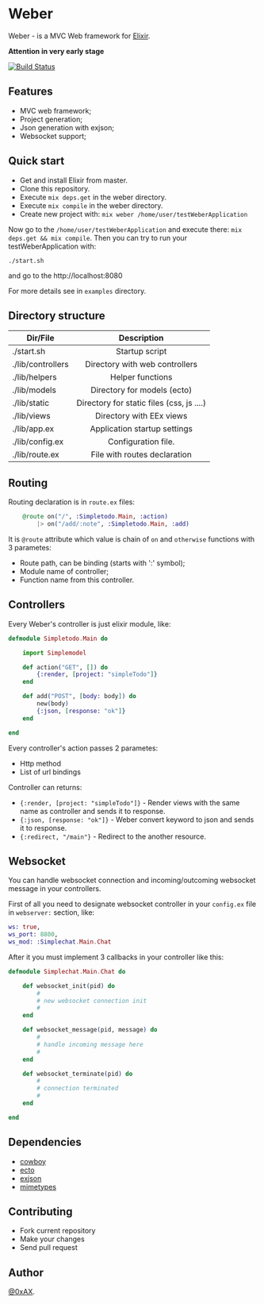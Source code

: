 Weber
========

Weber - is a MVC Web framework for [Elixir](http://elixir-lang.org/). 

**Attention in very early stage**

[![Build Status](https://travis-ci.org/0xAX/weber.png)](https://travis-ci.org/0xAX/weber)

## Features
 
 * MVC web framework;
 * Project generation;
 * Json generation with exjson;
 * Websocket support;

## Quick start

 * Get and install Elixir from master.
 * Clone this repository.
 * Execute `mix deps.get` in the weber directory.
 * Execute `mix compile` in the weber directory.
 * Create new project with: `mix weber /home/user/testWeberApplication`

Now go to the `/home/user/testWeberApplication` and execute there: `mix deps.get && mix compile`. Then you can try to run your testWeberApplication with:

```
./start.sh
```

and go to the http://localhost:8080

For more details see in `examples` directory.

## Directory structure

| Dir/File              | Description                                               |
| --------------------- |:---------------------------------------------------------:| 
|    ./start.sh         | Startup script                                            |
|    ./lib/controllers  | Directory with web controllers                            |
|    ./lib/helpers      | Helper functions                                          |
|    ./lib/models       | Directory for models (ecto)                               |
|    ./lib/static       | Directory for static files (css, js ....)                 |
|    ./lib/views        | Directory with EEx views                                  |
|    ./lib/app.ex       | Application startup settings                              |
|    ./lib/config.ex    | Configuration file.                                       |
|    ./lib/route.ex     | File with routes declaration                              |

## Routing

Routing declaration is in `route.ex` files:

```elixir
    @route on("/", :Simpletodo.Main, :action)
        |> on("/add/:note", :Simpletodo.Main, :add)
```

It is `@route` attribute which value is chain of `on` and `otherwise` functions with 3 parametes:

  * Route path, can be binding (starts with ':' symbol);
  * Module name of controller;
  * Function name from this controller.

## Controllers

Every Weber's controller is just elixir module, like:

```elixir
defmodule Simpletodo.Main do

    import Simplemodel

    def action("GET", []) do
        {:render, [project: "simpleTodo"]}
    end

    def add("POST", [body: body]) do
        new(body)
        {:json, [response: "ok"]}
    end

end
```

Every controller's action passes 2 parametes:

  * Http method
  * List of url bindings  

Controller can returns:

  * `{:render, [project: "simpleTodo"]}` - Render views with the same name as controller and sends it to response.
  * `{:json, [response: "ok"]}` - Weber convert keyword to json and sends it to response.
  * `{:redirect, "/main"}`      - Redirect to the another resource.

## Websocket

You can handle websocket connection and incoming/outcoming websocket message in your controllers.

First of all you need to designate websocket controller in your `config.ex` file in `webserver:` section, like:

```elixir
ws: true,
ws_port: 8800,
ws_mod: :Simplechat.Main.Chat 
```

After it you must implement 3 callbacks in your controller like this:

```elixir
defmodule Simplechat.Main.Chat do

    def websocket_init(pid) do
        #
        # new websocket connection init
        #
    end

    def websocket_message(pid, message) do
        #
        # handle incoming message here
        #
    end

    def websocket_terminate(pid) do
        #
        # connection terminated
        #
    end

end
```

## Dependencies

  * [cowboy](https://github.com/extend/cowboy)
  * [ecto](https://github.com/elixir-lang/ecto)
  * [exjson](https://github.com/guedes/exjson)
  * [mimetypes](https://github.com/spawngrid/mimetypes)

## Contributing

  * Fork current repository
  * Make your changes
  * Send pull request

## Author

[@0xAX](https://twitter.com/0xAX).
